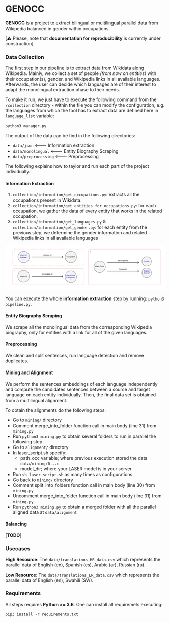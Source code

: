 # GENOCC
**GENOCC** is a project to extract bilingual or multilingual parallel data from Wikipedia balanced in gender within occupations.

[:warning: Please, note that **documentation for reproducibility** is currently under construction]

### Data Collection

The first step in our pipeline is to extract data from Wikidata along Wikipedia. Mainly, we collect a set of people *(from now on entities)*  with their occupation(s), gender, and Wikipedia links in all available languages. Afterwards, the user can decide which languages are of their interest to adapt the monolingual extraction phase to their needs. 

To make it run, we just have to execute the following command from the `/collection` directory - within the file you can modify the configuration, e.g. the languages from which the tool has to extract data are defined here in `language_list` variable:

```bash
python3 manager.py
```

The output of the data can be find in the following directories:
* `data/json` <--- Information extraction
* `data/monolingual` <--- Entity Biography Scraping
* `data/preprocessing` <--- Preprocessing


The following explains how to taylor and run each part of the project individually.

#### Information Extraction 

1. `collection/information/get_occupations.py`: extracts all the occupations present in Wikidata.
2. `collection/information/get_entities_for_occupations.py`: for each occupation, we gather the data of every entity that works in the related occupation.
3. `collection/information/get_languages.py` & `collection/information/get_gender.py`: for each entity from the previous step, we determine the gender information and related Wikipedia links in all available languages

![](./static/img/extraction.png)

You can execute the whole **information extraction** step by running: `python3 pipeline.py`.

#### Entity Biography Scraping

We scrape all the monolingual data from the corresponding Wikipedia biography, only for entities with a link for all of the given languages.

#### Preprocessing 

We clean and split sentences, run language detection and remove duplicates.

#### Mining and Alignment
We perform the sentences embeddings of each language independently and compute the candidates sentences between a source and target language on each entity individually. Then, the final data set is obtained from a multilingual alignment.

To obtain the alignments do the following steps:

* Go to `mining/` directory
* Comment merge_into_folder function call in main body (line 31) from `mining.py`
* Run `python3 mining.py` to obtain several folders to run in parallel the following step
* Go to `alignment/` directory
* In laser_script.sh specify:
  * path_occ variable; where previous execution stored the data `data/mining/0...n` 
  * model_dir; where your LASER model is in your server
* Run `sh laser_script.sh` as many times as configurations.
* Go back to `mining/` directory
* Comment split_into_folders function call in main body (line 30) from `mining.py`
* Uncomment merge_into_folder function call in main body (line 31) from `mining.py`
* Run `python3 mining.py` to obtain a merged folder with all the parallel aligned data at `data/alignment`

#### Balancing
[**TODO**]


### Usecases
**High Resource**: The `data/translations_HR_data.csv` which represents the parallel data of English (en), Spanish (es), Arabic (ar), Russian (ru). 

**Low Resource**: The `data/translations_LR_data.csv` which represents the parallel data of English (en), Swahili (SW).

### Requirements

All steps requires **Python >= 3.6**. One can install all requiremets executing:

```
pip3 install -r requirements.txt
```

